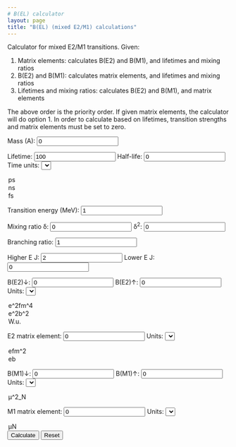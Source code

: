 ```yaml
---
# B(EL) calculator
layout: page
title: "B(EL) (mixed E2/M1) calculations"
---
```


Calculator for mixed E2/M1 transitions. Given:

1. Matrix elements: calculates B(E2) and B(M1), and lifetimes and mixing ratios
2. B(E2) and B(M1): calculates matrix elements, and lifetimes and mixing ratios
3. Lifetimes and mixing ratios: calculates B(E2) and B(M1), and matrix elements

The above order is the priority order. If given matrix elements, the calculator will do option 1. In order to calculate based on lifetimes, transition strengths and matrix elements must be set to zero.

Mass (A): <input id="A" type="number" value=0>

Lifetime: <input id="tau" type="number" value=100>
Half-life: <input id="thalf" type="number" value=0>   Time units: <select name="timeunits" id="timeunits">
<option value="1">ps</option>
<option value="1000">ns</option>
<option value="0.001">fs</option>
</select>

Transition energy (MeV): <input id="energy" type="number" value=1>

Mixing ratio &#948;: <input id="delta" type="number" value=0> &#948;<sup>2</sup>: <input id="delta2" type="number" value=0>

Branching ratio: <input id="BR" type="number" value=1>

Higher E J: <input id="jInit" type="number" value=2> Lower E J: <input id="jFinal" type="number" value=0>

B(E2)&#8595;: <input id="B(EL)if" type=number value=0> B(E2)&#8593;: <input id="B(EL)fi" type=number value=0> Units: <select name="BELunits" id="BELunits">
<option value="0">e^2fm^4</option>
<option value="1">e^2b^2</option>
<option value="2">W.u.</option>
</select>

E2 matrix element: <input id="ME" type=number value=0> Units: <select name="E2MEunits" id="E2MEunits">
<option value="0">efm^2</option>
<option value="1">eb</option>
</select>

B(M1)&#8595;: <input id="B(ML)if" type=number value=0> B(M1)&#8593;: <input id="B(ML)fi" type=number value=0> Units: <select name="BMLunits" id="BMLunits">
<option value="0">&mu;^2_N</option>
</select>

M1 matrix element: <input id="ME_M1" type=number value=0> Units: <select name="M1MEunits" id="M1MEunits">
<option value="0">&mu;N</option>
</select>

<button type="button" onclick="Calculate()">
Calculate</button>

<button type="button" onclick="Reset()">
Reset</button>


<p id="Error1" style="display:inline"></p>
<p id="Error2" style="display:inline"></p>
<p id="Error3" style="display:inline"></p>
<p id="Error4" style="display:inline"></p> 

<script>
	function Calculate(){
		var	A	= Number(document.getElementById("A").value);
		var	thalf 	= Number(document.getElementById("thalf").value);
		var	tau 	= Number(document.getElementById("tau").value);
		var	unit	= Number(document.getElementById("timeunits").value);
		var	BR	= Number(document.getElementById("BR").value);
		var	jInit	= Number(document.getElementById("jInit").value);
		var	jFinal	= Number(document.getElementById("jFinal").value);
		var	delta	= Number(document.getElementById("delta").value);
		var 	delta2	= 0;
		if(delta>0){
			var	delta2	= Math.pow(delta,2);
		}
		else{
			delta2	= Number(document.getElementById("delta2").value);
		}
		var	BEL	= Number(document.getElementById("B(EL)if").value);
		if(BEL == 0){
			BEL	= Number(document.getElementById("B(EL)fi").value);
			BEL	*=	(2*jInit+1)/(2*jFinal+1);
		}
		var	BML	= Number(document.getElementById("B(ML)if").value);
		if(BML == 0){
			BML	= Number(document.getElementById("B(ML)fi").value);
			BML	*=	(2*jInit+1)/(2*jFinal+1);
		}
		var	ME	= Number(document.getElementById("ME").value);
		var	MEM1	= Number(document.getElementById("ME_M1").value);

		var	BE2u	= Number(document.getElementById("BELunits").value);
		var	BM1u	= Number(document.getElementById("BMLunits").value);

		var	ME2u	= Number(document.getElementById("E2MEunits").value);
		var	ME1u	= Number(document.getElementById("M1MEunits").value);
	
		var	eps	= Number(27491300000000);
		var	Energy	= Number(document.getElementById("energy").value);

		var	wuE2	= 0.05940 * Math.pow(A,4./3.);	// e2fm4

		document.getElementById("Error1").innerHTML	= wuE2.toString()

		var	L_M1	= 0.444444444;
		var	L_E2	= 0.013333333;
	
		var	E2Eterm	= Math.pow((Energy/197.3269718),5);	// E2 E term
		var	M1Eterm	= Math.pow((Energy/197.3269718),3);	// M1 E term
				
		var	E2_lam	= eps * L_E2 * E2Eterm;
		var	M1_lam	= eps * L_M1 * M1Eterm * Math.pow(0.105155,2);
		
		var	BELfi	= 0;
		var	BMLfi	= 0;

		if(Math.abs(ME) > 0 && Math.abs(MEM1)>0){

			if(ME2u == 1)	
				ME *= 100;	// convert to efm2

			BEL	= Math.pow(ME,2)/(2*jInit+1);	//e2fm4
			BELfi	= BEL*(2*jInit+1)/(2*jFinal+1);

			BML	= Math.pow(MEM1,2)/(2*jInit+1);
			BMLfi	= BML*(2*jInit+1)/(2*jFinal+1);	

			if(BE2u == 0){ // e2fm4
				document.getElementById("B(EL)if").value 	= BEL.toFixed(6);		
				document.getElementById("B(EL)fi").value	= BELfi.toFixed(6);
			}
			else if(BE2u == 1){ // e2b2
				document.getElementById("B(EL)if").value 	= (BEL/10000.).toFixed(6);		
				document.getElementById("B(EL)fi").value	= (BELfi/10000).toFixed(6);
			}
			else{ // Weisskopf units
				document.getElementById("B(EL)if").value 	= (BEL/wuE2).toFixed(6);		
				document.getElementById("B(EL)fi").value	= (BEL/wuE2).toFixed(6);
			}
			document.getElementById("B(ML)if").value 	= BML.toFixed(6);		
			document.getElementById("B(ML)fi").value	= BMLfi.toFixed(6);

		}

		if(BEL>0 && BML>0){

			if(BE2u == 1){ // e2b2
				BEL	= BEL * 10000;
			}
			else if(BE2u == 2){ // Weisskopf units 
				BEL	= BEL * wuE2;
			}

			var	lambdaE2	= E2_lam * BEL / 1000.;
			var	lambdaM1	= M1_lam * BML / 1000.;

			lambda	= lambdaE2 + lambdaM1;
	
			delta2	= lambda / lambdaM1 - 1;
			delta	= Math.sqrt(delta2);

			lambda	= lambda / BR;
		
			thalf	= 0.69314718056/lambda;
			tau	= 1/lambda;
		
			thalf	= thalf / unit;
			tau	= tau / unit;
	
			document.getElementById("tau").value	= tau.toFixed(6);
			document.getElementById("thalf").value	= thalf.toFixed(6);

			document.getElementById("delta").value	= delta.toFixed(6);
			document.getElementById("delta2").value	= delta2.toFixed(6);

			if(Math.abs(ME) == 0 || Math.abs(MEM1) == 0){
				ME	= Math.sqrt(BEL*(2*jInit+1));
				MEM1	= Math.sqrt(BML*(2*jInit+1));	

				if(ME2u == 1)	// eb
					ME	/= 100;		

				document.getElementById("ME").value		= ME.toFixed(6);
				document.getElementById("ME_M1").value		= MEM1.toFixed(6);

			}
		}
		else if(tau > 0 || thalf > 0){
	
			thalf	*= unit;
			tau	*= unit;
	
			var 	lambda 	= 0;
			if(tau > 0){
				lambda	= 1/tau;
			}
			else if(thalf > 0){
				lambda	= 0.69314718056/thalf;
			}
	
			lambda	*= BR;

			var	lambdaE2	= lambda/(1+1/delta2);
			var	lambdaM1	= lambda/(1+delta2);
		
			BEL	= lambdaE2 * 1000. / E2_lam; 	
			BML	= lambdaM1 * 1000. / M1_lam;
			BELfi	= BEL*(2*jInit+1)/(2*jFinal+1);
			BMLfi	= BML*(2*jInit+1)/(2*jFinal+1);	
		
			ME	= Math.sqrt(BEL*(2*jInit+1));
			MEM1	= Math.sqrt(BML*(2*jInit+1));	
	

			if(BE2u == 0){ // e2fm4
				document.getElementById("B(EL)if").value 	= BEL.toFixed(6);		
				document.getElementById("B(EL)fi").value	= BELfi.toFixed(6);
			}
			else if(BE2u == 1){ // e2b2
				document.getElementById("B(EL)if").value 	= (BEL/10000.).toFixed(6);		
				document.getElementById("B(EL)fi").value	= (BELfi/10000).toFixed(6);
			}
			else{ // Weisskopf units
				document.getElementById("B(EL)if").value 	= (BEL/wuE2).toFixed(6);		
				document.getElementById("B(EL)fi").value	= (BEL/wuE2).toFixed(6);
			}
			document.getElementById("B(ML)if").value 	= BML.toFixed(6);		
			document.getElementById("B(ML)fi").value	= BMLfi.toFixed(6);

			if(ME2u == 1)
				ME	/= 100;

			document.getElementById("ME").value		= ME.toFixed(6);
			document.getElementById("ME_M1").value		= MEM1.toFixed(6);

			document.getElementById("delta2").value		= delta2;

		}

	}	
	
  	function Reset(){
    		var x = document.querySelectorAll("input");
    		var i;
    		for (i = 0; i < x.length; i++) {
      			x[i].value = 0;
    		}
  	}
</script>
